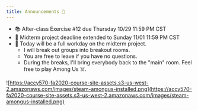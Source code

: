 ```yaml
---
title: Announcements 📣
---
```


- 📚 After-class Exercise #12 due Thursday 10/29 11:59 PM CST
- 🎃 Midterm project deadline extended to Sunday 11/01 11:59 PM CST
- 🎯 Today will be a full workday on the midterm project.
  - I will break out groups into breakout rooms.
  - You are free to leave if you have no questions.
  - During the breaks, I'll bring everybody back to the "main" room. Feel free to play Among Us ☠️.

![https://accy570-fa2020-course-site-assets.s3-us-west-2.amazonaws.com/images/steam-amongus-installed.png](https://accy570-fa2020-course-site-assets.s3-us-west-2.amazonaws.com/images/steam-amongus-installed.png)
